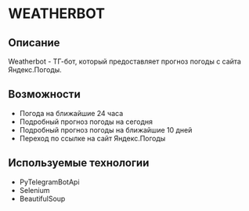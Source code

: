 # WEATHERBOT
## Описание
Weatherbot - ТГ-бот, который предоставляет прогноз погоды с сайта Яндекс.Погоды.
## Возможности
* Погода на ближайшие 24 часа
* Подробный прогноз погоды на сегодня
* Подробный прогноз погоды на ближайшие 10 дней
* Переход по ссылке на сайт Яндекс.Погоды
## Используемые технологии
* PyTelegramBotApi
* Selenium
* BeautifulSoup
